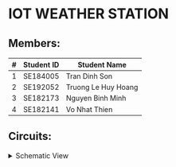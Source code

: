# IOT WEATHER STATION

## Members:
| # | Student ID | Student Name        |
|---|------------|---------------------|
| 1 | SE184005   | Tran Dinh Son       |
| 2 | SE192052   | Truong Le Huy Hoang |
| 3 | SE182173   | Nguyen Binh Minh    |
| 4 | SE182141   | Vo Nhat Thien       |

## Circuits:
<details>
  <summary>Schematic View</summary>

<figure>
  <img src="images/Weather_Station_ESP.jpg" alt="ESP8266" width="300" height="200">
  <figcaption><strong>ESP8266:</strong> NodeMCU module used for Wi-Fi communication and data transmission to the cloud.</figcaption>
</figure>

<br>

<figure>
  <img src="images/Weather_Station_Arduino.jpg" alt="Arduino" width="300" height="200">
  <figcaption><strong>Arduino UNO:</strong> Microcontroller responsible for reading data from sensors and controlling other components.</figcaption>
</figure>

</details>




